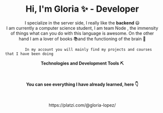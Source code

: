 <h1 align='center'> Hi, I'm Gloria ✨ - Developer</h1>

<p align='center' > I specialize in the server side, I really like the <strong> backend </strong> 😃<br> 
    I am currently a computer science student, I am team Node , the immensity of things
    what can you do with this language is awesome. On the other hand I am a lover of books 📚and the functioning of the brain 🧠</p>
    
```
         In my account you will mainly find my projects and courses that I have been doing
 ```
  
  
  
<p align='center'> <strong>Technologies and Development Tools ⛏</strong> </p> 
<p align='center'>
 <img src="https://img.shields.io/badge/JavaScript-yellow" alt=""> 
  <img src="https://img.shields.io/badge/NODE-<COLOR>" alt="">
 <img src="https://img.shields.io/badge/Express-grey" alt=""> <img src="https://img.shields.io/badge/Hapi-orange" alt=""> 
 <img src="https://img.shields.io/badge/SQL-blue" alt="">
<img src="https://img.shields.io/badge/Mysql-blue" alt="">  
 <img src="https://img.shields.io/badge/MongoDB-green" alt=""> 
 </p>
 

<p align='center'> <strong> You can see everything I have already learned, here 👇</strong></p> <br>
   <p align='center'>  https://platzi.com/@gloria-lopez/</p>
